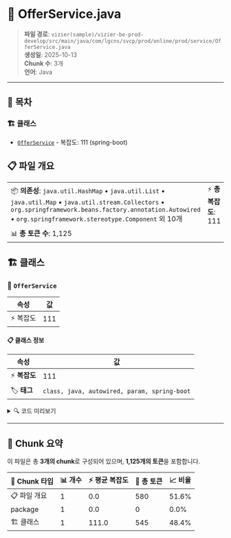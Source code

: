 # 📄 OfferService.java

> **파일 경로**: `vizier(sample)/vizier-be-prod-develop/src/main/java/com/lgcns/svcp/prod/online/prod/service/OfferService.java`  
> **생성일**: 2025-10-13  
> **Chunk 수**: 3개  
> **언어**: Java
---

## 📑 목차

### 🏗️ 클래스
- [`OfferService`](#class-offerservice) - 복잡도: 111 (spring-boot)

## 📋 파일 개요

| | |
|--|--|
| 📦 **의존성**: `java.util.HashMap` • `java.util.List` • `java.util.Map` • `java.util.stream.Collectors` • `org.springframework.beans.factory.annotation.Autowired` • `org.springframework.stereotype.Component` 외 10개 | ⚡ **총 복잡도**: 111 |
| 📊 **총 토큰 수**: 1,125 |  |



## 🏗️ 클래스

### <a id="class-offerservice"></a>🎯 `OfferService`

| 속성 | 값 |
|------|----|
| ⚡ 복잡도 | 111 |



#### 📋 클래스 정보

| 속성 | 값 |
|------|----|
| ⚡ **복잡도** | 111 || 📍 **라인 범위** | 24-24 |
| 🏷️ **태그** | `class, java, autowired, param, spring-boot` || 🏗️ **프레임워크** | `spring-boot` |

<details>
<summary>🔍 코드 미리보기</summary>

```java
public class OfferService {
	@Autowired
	private CommonDao commonDao;

	//	public List<ProdMDto> retrieveProdMList(ProdMDto prodMDTO) {
	//		List<ProdMDto> resultList = commonDao.selectList("Offer.retrieveProdMList", prodMDTO);
	//		return resultList;
	//	}

	public int getTotalCounts() {
		return commonDao.select("Offer.retriveCounts");
	}
	
	public List<?> retrievePricePlanList() {
		AdditionalColumnsDto request = new AdditionalColumnsDto();
		request.setItemCode("PP");
		List<AdditionalColumnsDto> additionalColumns = commonDao.selectList("Common.selectAdditionalColumns", request);
		PricePlanDto pricePlanDto = new PricePlanDto();
		pricePlanDto.setAdditionalColumns(additionalColumns);
		
		List<Map<String, Object>> resultList = commonDao.selectList("Offer.selectPricePlanList", pricePlan...
```

**Chunk 정보**
- 🆔 **ID**: `91cfb1bdac7f`
- 📍 **라인**: 24-24
- 📊 **토큰**: 545
- 🏷️ **태그**: `class, java, autowired, param, spring-boot`

</details>

---





## 🧩 Chunk 요약

이 파일은 총 **3개의 chunk**로 구성되어 있으며, **1,125개의 토큰**을 포함합니다.

| 🧩 Chunk 타입 | 📊 개수 | ⚡ 평균 복잡도 | 📝 총 토큰 | 📈 비율 |
|---------------|--------|-------------|----------|--------|
| 📋 파일 개요 | 1 | 0.0 | 580 | 51.6% |
| package | 1 | 0.0 | 0 | 0.0% |
| 🏗️ 클래스 | 1 | 111.0 | 545 | 48.4% |

